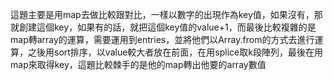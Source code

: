 <p>這題主要是用map去做比較跟對比，一樣以數字的出現作為key值，如果沒有，那就創建這個key，如果有的話，就把這個key值的value+1，而最後比較複雜的是map轉array的運算，需要運用到entries，並將他們以Array.from的方式去進行運算，之後用sort排序，以value較大者放在前面，在用splice取k段陣列，最後在用map來取得key，這題比較棘手的是他的map轉出他要的array數值</p>